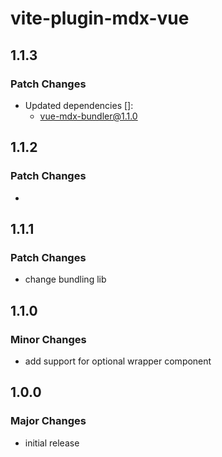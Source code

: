 # vite-plugin-mdx-vue

## 1.1.3

### Patch Changes

- Updated dependencies []:
  - vue-mdx-bundler@1.1.0

## 1.1.2

### Patch Changes

-

## 1.1.1

### Patch Changes

- change bundling lib

## 1.1.0

### Minor Changes

- add support for optional wrapper component

## 1.0.0

### Major Changes

- initial release
